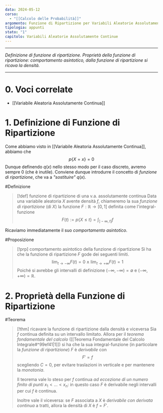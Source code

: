 ```yaml
---
data: 2024-05-12
corso:
  - "[[Calcolo delle Probabilità]]"
argomento: Funzione di Ripartizione per Variabili Aleatorie Assolutamente Continue
tipologia: appunti
stato: "1"
capitolo: Variabili Aleatorie Assolutamente Continue
---
```

- - -
*Definizione di funzione di ripartizione. Proprietà della funzione di ripartizione: comportamento asintotico, dalla funzione di ripartizione si ricava la densità.*
- - -
# 0. Voci correlate
- [[Variabile Aleatoria Assolutamente Continua]]
# 1. Definizione di Funzione di Ripartizione
Come abbiamo visto in [[Variabile Aleatoria Assolutamente Continua]], abbiamo che
$$
p\{X=x\}=0
$$
Dunque definendo $q(x)$ nello stesso modo per il caso discreto, avremo sempre $0$ (che è inutile). Conviene dunque introdurre il concetto di *funzione di ripartizione*, che va a *"sostituire"* $q(x)$.

#Definizione 
> [!def] funzione di ripartizione di una v.a. assolutamente continua
> Data una variabile aleatoria $X$ avente densità $f$, chiameremo la sua *funzione di ripartizione* (di $X$) la funzione $F:\mathbb R \longrightarrow [0,1]$ definita come l'integral-funzione
> $$
> F(t):=p\{X\leq t\}=\int_{]-\infty, t]}f
> $$

Ricaviamo immediatamente il suo *comportamento asintotico*.

#Proposizione 
> [!prp] comportamento asintotico della funzione di ripartizione
> Si ha che la funzione di ripartizione $F$ gode dei seguenti limiti.
> $$
> \lim_{t \to -\infty}F(t)=0 \land \lim_{t \to +\infty}F(t)=1
> $$
> Poiché si avrebbe gli intervalli di definizione $(-\infty,-\infty)=\emptyset$ e $(-\infty,+\infty)=\mathbb{R}$.

# 2. Proprietà della Funzione di Ripartizione
#Teorema 
> [!thm] ricavare la funzione di ripartizione dalla densità e viceversa
> Sia $f$ continua definita su un intervallo limitato. Allora per il *teorema fondamentale del calcolo* ([[Teorema Fondamentale del Calcolo Integrale#^99ef41|1]]) si ha che la sua integral-funzione (in particolare la *funzione di ripartizione*) $F$ è *derivabile* con
> $$
> F'=f
> $$
> scegliendo $C=0$, per evitare traslazioni in verticale e per mantenere la *monotonia*.
> 
> Il teorema vale lo steso per $f$ continua *ad eccezione di un numero finito di punti* $x_1<\ldots<x_n$: in questo caso $F$ è derivabile negli intervalli per cui $f$ è continua.
> 
> Inoltre vale il viceversa: se $F$ associata a $X$ è *derivabile con derivata continua* a tratti, allora la densità di $X$ è $f=F'$.
